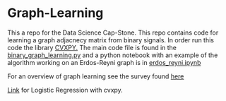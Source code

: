 # Graph-Learning
This a repo for the Data Science Cap-Stone.
This repo contains code for learning a graph adjacnecy matrix from binary signals. In order run this code the library [CVXPY.](https://www.cvxpy.org/install/) The main code file is found in the [binary_graph_learning.py](https://github.com/SkipMoses/Graph-Learning/blob/main/Code/binary_graph_learning/binary_graph_learning.py) and a python notebook with an example of the algorithm working on an Erdos-Reyni graph is in [erdos_reyni.ipynb](https://github.com/SkipMoses/Graph-Learning/blob/main/Code/binary_graph_learning/erdos_reyni.ipynb)

For an overview of graph learning see the survey found [here](https://ieeexplore.ieee.org/abstract/document/9416834)

[Link](https://i-systems.github.io/teaching/ML/iNotes/06_Logistic_Regression.html
) for Logistic Regression with cvxpy.


